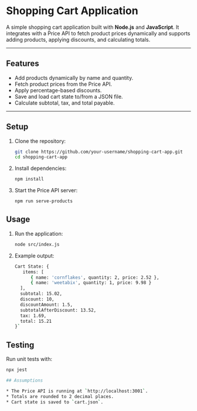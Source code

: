 # Shopping Cart Application

A simple shopping cart application built with **Node.js** and **JavaScript**. It integrates with a Price API to fetch product prices dynamically and supports adding products, applying discounts, and calculating totals.

---

## Features

- Add products dynamically by name and quantity.
- Fetch product prices from the Price API.
- Apply percentage-based discounts.
- Save and load cart state to/from a JSON file.
- Calculate subtotal, tax, and total payable.

---

## Setup

1. Clone the repository:
   ```bash
   git clone https://github.com/your-username/shopping-cart-app.git
   cd shopping-cart-app
2. Install dependencies:
   ```bash
   npm install
4. Start the Price API server:
   ```bash
   npm run serve-products

## Usage

1. Run the application:
   ```bash
   node src/index.js
2. Example output:
   ```bash
   Cart State: {
      items: [
         { name: 'cornflakes', quantity: 2, price: 2.52 },
         { name: 'weetabix', quantity: 1, price: 9.98 }
     ],
     subtotal: 15.02,
     discount: 10,
     discountAmount: 1.5,
     subtotalAfterDiscount: 13.52,
     tax: 1.69,
     total: 15.21
   }`
   
## Testing

Run unit tests with:
   ```bash
   npx jest

## Assumptions

* The Price API is running at `http://localhost:3001`.
* Totals are rounded to 2 decimal places.
* Cart state is saved to `cart.json`.
